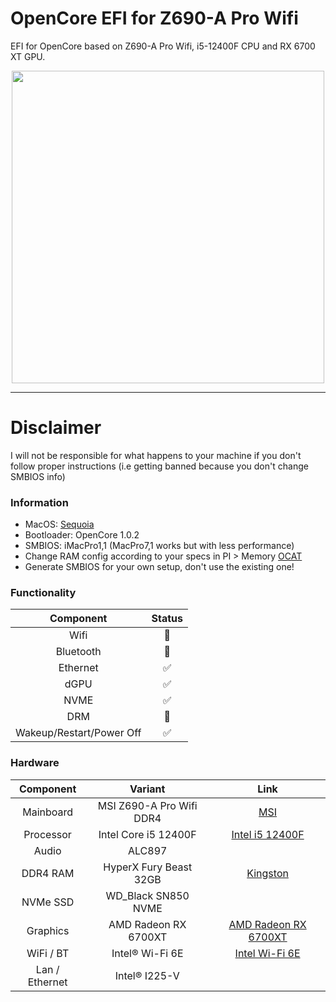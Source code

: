 # OpenCore EFI for Z690-A Pro Wifi

EFI for OpenCore based on Z690-A Pro Wifi, i5-12400F CPU and RX 6700 XT GPU.
<p align="center">
  <img width="auto" height="500px" src="https://github.com/user-attachments/assets/5534e279-92a0-4bf9-95d0-87d7b73a319b">
</p>


---
# Disclaimer
I will not be responsible for what happens to your machine if you don't follow proper instructions (i.e getting banned because you don't change SMBIOS info)

### Information 

- MacOS: [Sequoia](https://www.apple.com/macos/macos-sequoia/)
- Bootloader: OpenCore 1.0.2
- SMBIOS: iMacPro1,1 (MacPro7,1 works but with less performance)
- Change RAM config according to your specs in PI > Memory [OCAT](https://github.com/ic005k/OCAuxiliaryTools)
- Generate SMBIOS for your own setup, don't use the existing one! 

### Functionality
| Component    | Status |
|:---------:|:---:|
| Wifi      | 🚫 | (Sequoia, works on Sonoma)
| Bluetooth | 🚫 | (Sequoia, works on Sonoma)
| Ethernet  | ✅ |
| dGPU      | ✅ |
| NVME      | ✅ |
| DRM       | 🚫 |
| Wakeup/Restart/Power Off| ✅ |

### Hardware

| Component    | Variant                   | Link                                                                                                                                         |
|:------------:|:-------------------------:|:--------------------------------------------------------------------------------------------------------------------------------------------:|
| Mainboard    | MSI Z690-A Pro Wifi DDR4  | [MSI](https://www.msi.com/Motherboard/PRO-Z690-A-WIFI-DDR4)                                                                                  |
| Processor    | Intel Core i5 12400F      | [Intel i5 12400F](https://ark.intel.com/content/www/us/en/ark/products/134587/intel-core-i512400f-processor-18m-cache-up-to-4-40-ghz.html)   |
| Audio        | ALC897                    |                                                                                                                                              |
| DDR4 RAM     | HyperX Fury Beast 32GB    | [Kingston](https://www.kingston.com/datasheets/KF436C16RB1A_16.pdf)                                                                          |
| NVMe SSD     | WD_Black SN850 NVME       |                                                                                                                                              |
| Graphics     | AMD Radeon RX 6700XT      | [AMD Radeon RX 6700XT](https://www.amd.com/en/products/graphics/amd-radeon-rx-6700-xt)                                                       |
| WiFi / BT    | Intel® Wi-Fi 6E           | [Intel Wi-Fi 6E](https://www.intel.com/content/www/us/en/products/sku/130293/intel-wifi-6-ax201-gig/specifications.html)                     |
| Lan / Ethernet| Intel® I225-V            |                                                                                                                                              |
